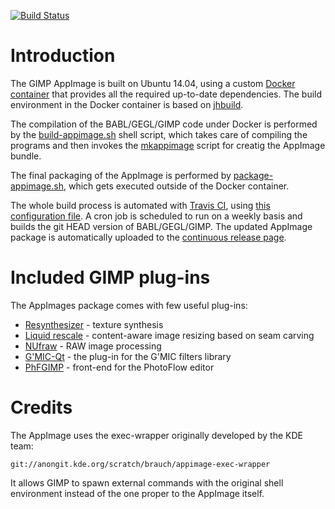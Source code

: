 [![Build Status](https://travis-ci.org/aferrero2707/gimp-appimage.svg?branch=master)](https://travis-ci.org/aferrero2707/gimp-appimage)

# Introduction

The GIMP AppImage is built on Ubuntu 14.04, using a custom [Docker container](https://github.com/aferrero2707/docker-trusty-gimp) that provides all the required up-to-date dependencies. The build environment in the Docker container is based on [jhbuild](https://github.com/GNOME/jhbuild).

The compilation of the BABL/GEGL/GIMP code under Docker is performed by the [build-appimage.sh](https://github.com/aferrero2707/gimp-appimage/blob/master/build-appimage.sh) shell script, which takes care of compiling the programs and then invokes the [mkappimage](https://github.com/aferrero2707/gimp-appimage/blob/master/mkappimage) script for creatig the AppImage bundle.

The final packaging of the AppImage is performed by [package-appimage.sh](https://github.com/aferrero2707/gimp-appimage/blob/master/package-appimage.sh), which gets executed outside of the Docker container.

The whole build process is automated with [Travis CI](https://travis-ci.org/aferrero2707/gimp-appimage), using [this configuration file](https://github.com/aferrero2707/gimp-appimage/blob/master/.travis.yml). A cron job is scheduled to run on a weekly basis and builds the git HEAD version of BABL/GEGL/GIMP. The updated AppImage package is automatically uploaded to the [continuous release page](https://github.com/aferrero2707/gimp-appimage/releases/tag/continuous).

# Included GIMP plug-ins

The AppImages package comes with few useful plug-ins:
* [Resynthesizer](http://registry.gimp.org/node/25219) - texture synthesis
* [Liquid rescale](http://liquidrescale.wikidot.com/) - content-aware image resizing based on seam carving
* [NUfraw](https://sourceforge.net/projects/nufraw/) - RAW image processing
* [G'MIC-Qt](https://gmic.eu/gimp.shtml) - the plug-in for the G'MIC filters library
* [PhFGIMP](https://github.com/aferrero2707/PhFGimp) - front-end for the PhotoFlow editor

# Credits

The AppImage uses the exec-wrapper originally developed by the KDE team:

    git://anongit.kde.org/scratch/brauch/appimage-exec-wrapper
    
It allows GIMP to spawn external commands with the original shell environment instead of the one proper to the AppImage itself. 
